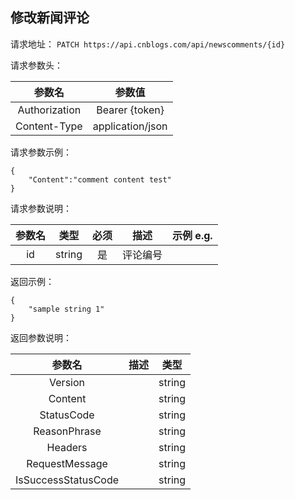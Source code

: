 ## 修改新闻评论

请求地址：
`PATCH https://api.cnblogs.com/api/newscomments/{id}`



请求参数头：


|参数名|参数值|
|:---:|:---:|
|Authorization|Bearer {token}|
|Content-Type|application/json|

请求参数示例：
```
{
    "Content":"comment content test"
}
```

请求参数说明：

|参数名|类型|必须|描述|示例 e.g.|
|:---:|:---:|:---:|:---:|:---:|
|id|string|是|评论编号||

返回示例：
```
{
    "sample string 1"
}
```

返回参数说明：

|参数名|描述|类型|
|:---:|:---:|:---:|
|Version||string|
|Content||string|
|StatusCode||string|
|ReasonPhrase||string|
|Headers||string|
|RequestMessage||string|
|IsSuccessStatusCode||string|



